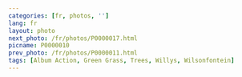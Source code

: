 ```yaml
---
categories: [fr, photos, '']
lang: fr
layout: photo
next_photo: /fr/photos/P0000017.html
picname: P0000010
prev_photo: /fr/photos/P0000011.html
tags: [Album Action, Green Grass, Trees, Willys, Wilsonfontein]
---
```

